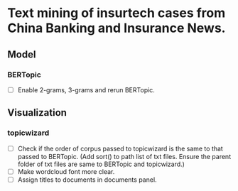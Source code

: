 # Text mining of insurtech cases from China Banking and Insurance News.

## Model
### BERTopic
- [ ] Enable 2-grams, 3-grams and rerun BERTopic.


## Visualization
### topicwizard
- [ ] Check if the order of corpus passed to topicwizard is the same to that passed to BERTopic. (Add sort() to path list of txt files. Ensure the parent folder of txt files are same to BERTopic and topicwizard.)
- [ ] Make wordcloud font more clear.
- [ ] Assign titles to documents in documents panel.